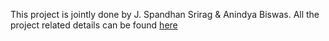 This project is jointly done by J. Spandhan Srirag & Anindya Biswas. All the project related details can be found [here](www.x.com)

